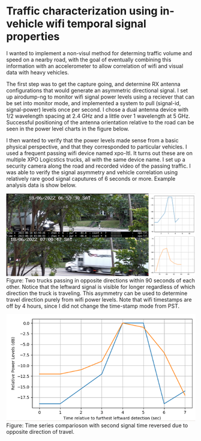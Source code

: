 # Traffic characterization using in-vehicle wifi temporal signal properties 

I wanted to implement a non-visul method for determing traffic volume and speed on a nearby road, with the goal of eventually combining this information with an accelerometer to allow correlation of wifi and visual data with heavy vehicles. 

The first step was to get the capture going, and determine RX antenna configurations that would generate an asymmetric directional signal. I set up airodump-ng to monitor wifi signal power levels using a reciever that can be set into monitor mode, and implemented a system to pull (signal-id, signal-power) levels once per second. I chose a dual antenna device with 1/2 wavelength spacing at 2.4 GHz and a little over 1 wavelength at 5 GHz.  Successful positioning of the antenna orientation relative to the road can be seen in the power level charts in the figure below.

I then wanted to verify that the power levels made sense from a basic physical perspective, and that they corresponded to particular vehicles.  I used a frequent passing wifi device named xpo-ltl. It turns out these are on multiple XPO Logicstics trucks, all with the same device name. I set up a security camera along the road and recorded video of the passing traffic.  I was able to verify the signal asymmetry and vehicle correlation using relatively rare good signal caputures of 6 seconds or more.  Example analysis data is show below.

![Alt text](xpo-ltl_trucks_with_wifi_signal_powers.png?raw=true) \
Figure: Two trucks passing in opposite directions within 90 seconds of each other.  Notice that the leftward signal is visible for longer regardless of which direction the truck is traveling.  This asymmetry can be used to determine travel direction purely from wifi power levels.  Note that wifi timestamps are off by 4 hours, since I did not change the time-stamp mode from PST.

![Alt text](xpo-ltl-signal_powers.png?raw=true) \
Figure:  Time series comparioson with second signal time reversed due to opposite direction of travel.
